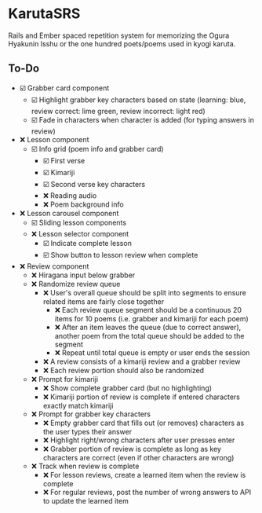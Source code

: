 # KarutaSRS
Rails and Ember spaced repetition system for memorizing the Ogura Hyakunin Isshu or the one hundred poets/poems used in kyogi karuta.

## To-Do
- ☑️ Grabber card component
  - ☑️ Highlight grabber key characters based on state (learning: blue, review correct: lime green, review incorrect: light red)
  - ☑️ Fade in characters when character is added (for typing answers in review)
- ❌ Lesson component
  - ☑️ Info grid (poem info and grabber card)
    - ☑️ First verse
    - ☑️ Kimariji
    - ☑️ Second verse key characters
    - ❌ Reading audio
    - ❌ Poem background info
- ❌ Lesson carousel component
  - ☑️ Sliding lesson components
  - ❌ Lesson selector component
    - ☑️ Indicate complete lesson
    - ☑️ Show button to lesson review when complete
- ❌ Review component
  - ❌ Hiragana input below grabber
  - ❌ Randomize review queue
    - ❌ User's overall queue should be split into segments to ensure related items are fairly close together
      - ❌ Each review queue segment should be a continuous 20 items for 10 poems (i.e. grabber and kimariji for each poem)
      - ❌ After an item leaves the queue (due to correct answer), another poem from the total queue should be added to the segment
      - ❌ Repeat until total queue is empty or user ends the session
    - ❌ A review consists of a kimariji review and a grabber review
    - ❌ Each review portion should also be randomized
  - ❌ Prompt for kimariji
    - ❌ Show complete grabber card (but no highlighting)
    - ❌ Kimariji portion of review is complete if entered characters exactly match kimariji
  - ❌ Prompt for grabber key characters
    - ❌ Empty grabber card that fills out (or removes) characters as the user types their answer
    - ❌ Highlight right/wrong characters after user presses enter
    - ❌ Grabber portion of review is complete as long as key characters are correct (even if other characters are wrong)
  - ❌ Track when review is complete
    - ❌ For lesson reviews, create a learned item when the review is complete
    - ❌ For regular reviews, post the number of wrong answers to API to update the learned item
